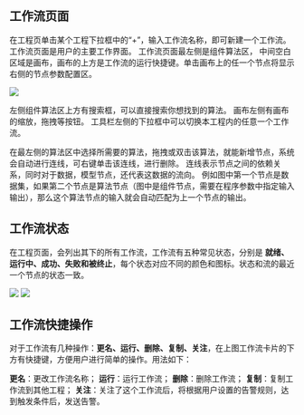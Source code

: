 ## 工作流页面
在工程页单击某个工程下拉框中的“+”，输入工作流名称，即可新建一个工作流。工作流页面是用户的主要工作界面。
工作流页面最左侧是组件算法区， 中间空白区域是画布，画布的上方是工作流的运行快捷键。单击画布上的任一个节点将显示右侧的节点参数配置区。

 ![](https://main.qcloudimg.com/raw/97b9b538e1f6805d94ff9b843e709b3d.png)

左侧组件算法区上方有搜索框，可以直接搜索你想找到的算法。
画布左侧有画布的缩放，拖拽等按钮。
工具栏左侧的下拉框中可以切换本工程内的任意一个工作流。

在最左侧的算法区中选择所需要的算法，拖拽或双击该算法，就能新增节点，系统会自动进行连线，可右键单击该连线，进行删除。
连线表示节点之间的依赖关系，同时对于数据，模型节点，还代表这数据的流向。 例如图中第一个节点是数据集，如果第二个节点是算法节点（图中是组件节点，需要在程序参数中指定输入输出），那么这个算法节点的输入就会自动匹配为上一个节点的输出。 

## 工作流状态
在工程页面，会列出其下的所有工作流，工作流有五种常见状态，分别是 **就绪、运行中、成功、失败和被终止**，每个状态对应不同的颜色和图标。状态和流的最近一个节点的状态一致。

![](https://main.qcloudimg.com/raw/8ee56422eaac10f6bb2881cfc90b4014.png)
![](https://main.qcloudimg.com/raw/f459ee9ff3138cdb924e6871895d95f8.png)


## 工作流快捷操作
对于工作流有几种操作：**更名、运行、删除、复制、关注**，在上图工作流卡片的下方有快捷键，方便用户进行简单的操作。用法如下：

**更名**：更改工作流名称；
**运行**：运行工作流；
**删除**：删除工作流；
**复制**：复制工作流到其他工程；
**关注**：关注了这个工作流后，将根据用户设置的告警规则，达到触发条件后，发送告警。
